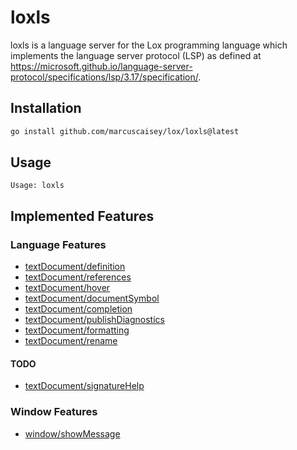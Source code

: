 # loxls

loxls is a language server for the Lox programming language which implements the language server
protocol (LSP) as defined at
https://microsoft.github.io/language-server-protocol/specifications/lsp/3.17/specification/.

## Installation

```sh
go install github.com/marcuscaisey/lox/loxls@latest
```

## Usage

```
Usage: loxls
```
## Implemented Features

### Language Features
* [textDocument/definition](https://microsoft.github.io/language-server-protocol/specifications/lsp/3.17/specification/#textDocument_definition)
* [textDocument/references](https://microsoft.github.io/language-server-protocol/specifications/lsp/3.17/specification/#textDocument_references)
* [textDocument/hover](https://microsoft.github.io/language-server-protocol/specifications/lsp/3.17/specification/#textDocument_hover)
* [textDocument/documentSymbol](https://microsoft.github.io/language-server-protocol/specifications/lsp/3.17/specification/#textDocument_documentSymbol)
* [textDocument/completion](https://microsoft.github.io/language-server-protocol/specifications/lsp/3.17/specification/#textDocument_completion)
* [textDocument/publishDiagnostics](https://microsoft.github.io/language-server-protocol/specifications/lsp/3.17/specification/#textDocument_publishDiagnostics)
* [textDocument/formatting](https://microsoft.github.io/language-server-protocol/specifications/lsp/3.17/specification/#textDocument_formatting)
* [textDocument/rename](https://microsoft.github.io/language-server-protocol/specifications/lsp/3.17/specification/#textDocument_rename)

#### TODO
* [textDocument/signatureHelp](https://microsoft.github.io/language-server-protocol/specifications/lsp/3.17/specification/#textDocument_signatureHelp)

### Window Features
* [window/showMessage](https://microsoft.github.io/language-server-protocol/specifications/lsp/3.17/specification/#window_showMessage)
